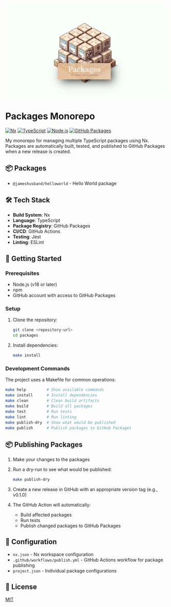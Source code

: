 <br />
<div align="center">
  <img src=".github/readme.webp" />
</div>

# Packages Monorepo

[![Nx](https://img.shields.io/badge/Nx-143055?style=for-the-badge&logo=nx&logoColor=white)](https://nx.dev)
[![TypeScript](https://img.shields.io/badge/TypeScript-3178C6?style=for-the-badge&logo=typescript&logoColor=white)](https://www.typescriptlang.org/)
[![Node.js](https://img.shields.io/badge/Node.js-339933?style=for-the-badge&logo=node.js&logoColor=white)](https://nodejs.org)
[![GitHub Packages](https://img.shields.io/badge/GitHub%20Packages-181717?style=for-the-badge&logo=github&logoColor=white)](https://github.com/features/packages)

My monorepo for managing multiple TypeScript packages using Nx. Packages are automatically built, tested, and published to GitHub Packages when a new release is created.

## 📦 Packages

- `@jameshusband/helloworld` - Hello World package


## 🛠️ Tech Stack

- **Build System**: Nx
- **Language**: TypeScript
- **Package Registry**: GitHub Packages
- **CI/CD**: GitHub Actions
- **Testing**: Jest
- **Linting**: ESLint

## 🚀 Getting Started

### Prerequisites

- Node.js (v18 or later)
- npm
- GitHub account with access to GitHub Packages

### Setup

1. Clone the repository:
   ```bash
   git clone <repository-url>
   cd packages
   ```

2. Install dependencies:
   ```bash
   make install
   ```

### Development Commands

The project uses a Makefile for common operations:

```bash
make help         # Show available commands
make install      # Install dependencies
make clean        # Clean build artifacts
make build        # Build all packages
make test         # Run tests
make lint         # Run linting
make publish-dry  # Show what would be published
make publish      # Publish packages to GitHub Packages
```

## 📦 Publishing Packages

1. Make your changes to the packages

2. Run a dry-run to see what would be published:
   ```bash
   make publish-dry
   ```

3. Create a new release in GitHub with an appropriate version tag (e.g., v0.1.0)

4. The GitHub Action will automatically:
   - Build affected packages
   - Run tests
   - Publish changed packages to GitHub Packages

## 🔧 Configuration

- `nx.json` - Nx workspace configuration
- `.github/workflows/publish.yml` - GitHub Actions workflow for package publishing
- `project.json` - Individual package configurations

## 📝 License

[MIT](LICENSE)
